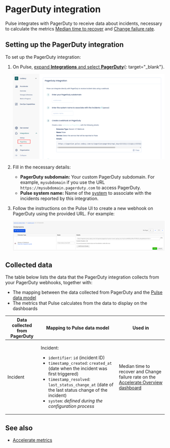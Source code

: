 # PagerDuty integration

Pulse integrates with PagerDuty to receive data about incidents, necessary to calculate the metrics [Median time to recover](../metrics/accelerate.md#median-time-to-recover) and [Change failure rate](../metrics/accelerate.md#change-failure-rate).

## Setting up the PagerDuty integration

To set up the PagerDuty integration:

1.  On Pulse, [expand **Integrations** and select **PagerDuty**](https://app.pulse.codacy.com/integrations/pagerduty){: target="_blank"}.

    ![PagerDuty integration](images/pagerduty.png)

1.  Fill in the necessary details:

    -   **PagerDuty subdomain:** Your custom PagerDuty subdomain. For example, `mysubdomain` if you use the URL `https://mysubdomain.pagerduty.com` to access PagerDuty.
    -   **Pulse system name:** Name of the [system](../cli/cli.md#before-you-begin) to associate with the incidents reported by this integration.

1.  Follow the instructions on the Pulse UI to create a new webhook on PagerDuty using the provided URL. For example:

    ![PagerDuty webhook](images/pagerduty-webhook.png)

## Collected data

The table below lists the data that the PagerDuty integration collects from your PagerDuty webhooks, together with:

-   The mapping between the data collected from PagerDuty and the [Pulse data model](https://ingestion.pulse.codacy.com/v1/api-docs#tocs_event)
-   The metrics that Pulse calculates from the data to display on the dashboards

<table>
<thead>
<tr>
<th><strong>Data collected from PagerDuty</strong></th>
<th><strong>Mapping to Pulse data model</strong></th>
<th><strong>Used in</strong></th>
</tr>
</thead>
<tbody>
<tr>
    <td>Incident</td>
    <td>
        <p>Incident:</p>
        <ul>
            <li><code>identifier</code>: <code>id</code> (incident ID)</li>
            <li><code>timestamp_created</code>: <code>created_at</code> (date when the incident was first triggered)</li>
            <li><code>timestamp_resolved</code>: <code>last_status_change_at</code> (date of the last status change of the incident)</li>
            <li><code>system</code>: <i>defined during the configuration process</i></li>
        </ul>
    </td>
    <td>Median time to recover and Change failure rate on the <a href="../../metrics/accelerate/">Accelerate Overview dashboard</a></td>
</tr>
</table>

## See also

-   [Accelerate metrics](../metrics/accelerate.md)
